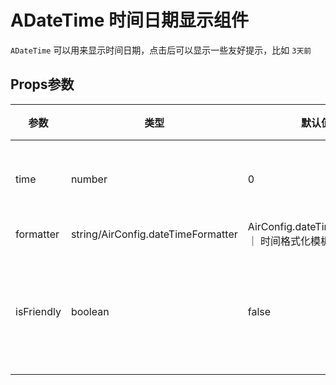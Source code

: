 # ADateTime 时间日期显示组件

`ADateTime` 可以用来显示时间日期，点击后可以显示一些友好提示，比如 `3天前`


## Props参数

| 参数       | 类型                               | 默认值                                       | 描述             |
| ---------- | ---------------------------------- | -------------------------------------------- | ---------------- |
| time       | number                             | 0                                            | 毫秒时间戳       |
| formatter  | string/AirConfig.dateTimeFormatter | AirConfig.dateTimeFormatter｜ 时间格式化模板 |
| isFriendly | boolean                            | false                                        | 是否显示友好时间 |
